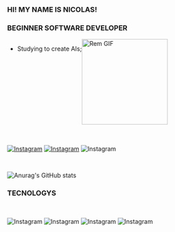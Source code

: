 ### HI! MY NAME IS NICOLAS! 
### BEGINNER SOFTWARE DEVELOPER

<div style="display: flex; "><br/>
    <div>
    <ul>
        <li>Studying to create AIs;</li>
    </ul>
  </div>
    <div>
    <img src="https://media.giphy.com/media/v1.Y2lkPTc5MGI3NjExbGFndXAyOG42NWk2YmZ1cG1nN2g4OWcwb3pnb285Z2hwZGdwaDZtdCZlcD12MV9pbnRlcm5hbF9naWZfYnlfaWQmY3Q9cw/NzoSElUebNhJvacqux/giphy.gif" alt="Rem GIF" width="200">
    </div>
</div><br/><br/>




[![Instagram](https://img.shields.io/badge/Instagram-E4405F?style=for-the-badge&logo=instagram&logoColor=white)](https://www.instagram.com/caixinhadonicolas/)
[![Instagram](https://img.shields.io/badge/Pinterest-%23E60023.svg?&style=for-the-badge&logo=Pinterest&logoColor=white)](https://br.pinterest.com/nicolashhenrique7/)
![Instagram](https://img.shields.io/badge/LinkedIn-0077B5?style=for-the-badge&logo=linkedin&logoColor=white)

<br/>

![Anurag's GitHub stats](https://github-readme-stats.vercel.app/api?username=NicolasHh7&show_icons=true&theme=radical)

### TECNOLOGYS 

<br/>

![Instagram](https://img.shields.io/badge/Python-3776AB?style=for-the-badge&logo=python&logoColor=white)
![Instagram](https://img.shields.io/badge/C%23-239120?style=for-the-badge&logo=c-sharp&logoColor=white)
![Instagram](https://img.shields.io/badge/CSS-239120?&style=for-the-badge&logo=css3&logoColor=white)
![Instagram](https://img.shields.io/badge/HTML5-E34F26?style=for-the-badge&logo=html5&logoColor=white)




